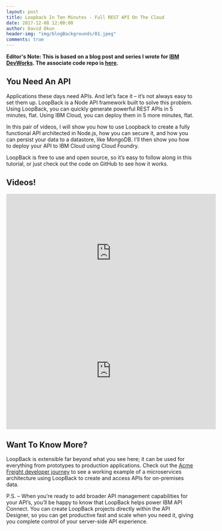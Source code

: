 ```yaml
---
layout: post
title: Loopback In Ten Minutes - Full REST API On The Cloud
date: 2017-12-08 12:00:00
author: David Okun
header-img: "img/blogBackgrounds/01.jpeg"
comments: true
---
```


**Editor's Note: This is based on a blog post and series I wrote for [IBM DevWorks](https://strongloop.com/strongblog/strongloop-and-ibm-do-oscon/). The associate code repo is [here](https://github.com/IBM/loopback-in-five).**

## You Need An API

Applications these days need APIs. And let’s face it – it’s not always easy to set them up. LoopBack is a Node API framework built to solve this problem. Using LoopBack, you can quickly generate powerful REST APIs in 5 minutes, flat. Using IBM Cloud, you can deploy them in 5 more minutes, flat.

In this pair of videos, I will show you how to use Loopback to create a fully functional API architected in Node.js, how you can secure it, and how you can persist your data to a datastore, like MongoDB. I'll then show you how to deploy your API to IBM Cloud using Cloud Foundry.

LoopBack is free to use and open source, so it’s easy to follow along in this tutorial, or just check out the code on GitHub to see how it works.

## Videos!

<iframe width="560" height="315" src="https://www.youtube.com/embed/pFPMFcPNgKA" frameborder="0" allowfullscreen></iframe>

<iframe width="560" height="315" src="https://www.youtube.com/embed/nlP8mCcQDDY" frameborder="0" allowfullscreen></iframe>

## Want To Know More?

LoopBack is extensible far beyond what you see here; it can be used for everything from prototypes to production applications. Check out the [Acme Freight developer journey](http://developer.ibm.com/code/journey/unlock-enterprise-data-using-apis/?cm_sp=developer-_-apic-devcenter-_-loopback-5-min-blog&S_TACT=C4310CTW) to see a working example of a microservices architecture using LoopBack to create and access APIs for on-premises data.

P.S. – When you’re ready to add broader API management capabilities for your API’s, you’ll be happy to know that LoopBack helps power IBM API Connect. You can create LoopBack projects directly within the API Designer, so you can get productive fast and scale when you need it, giving you complete control of your server-side API experience.
